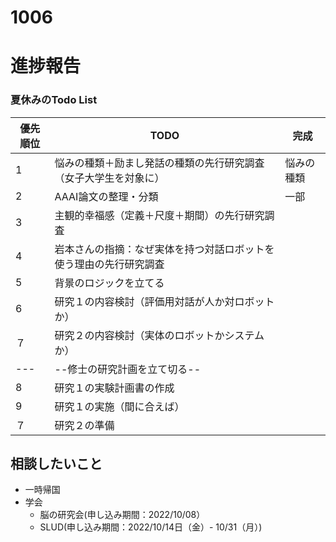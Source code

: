 # 1006

# 進捗報告



### 夏休みのTodo List
|優先順位|TODO|完成|
|----|----|----|
|1|悩みの種類＋励まし発話の種類の先行研究調査（女子大学生を対象に）|悩みの種類|
|2|AAAI論文の整理・分類|一部|
|3|主観的幸福感（定義＋尺度＋期間）の先行研究調査||
|4|岩本さんの指摘：なぜ実体を持つ対話ロボットを使う理由の先行研究調査||
|5|背景のロジックを立てる||
|6|研究１の内容検討（評価用対話が人か対ロボットか）||
|７|研究２の内容検討（実体のロボットかシステムか）||
|---|--修士の研究計画を立て切る--||
|8|研究１の実験計画書の作成||
|9|研究１の実施（間に合えば）||
|７|研究２の準備||

## 相談したいこと
- 一時帰国
- 学会
  - 脳の研究会(申し込み期間：2022/10/08）
  - SLUD(申し込み期間：2022/10/14日（金）- 10/31（月）)
